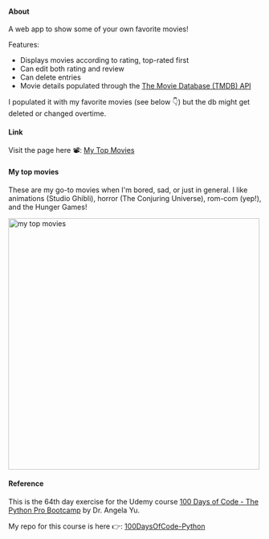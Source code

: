 #### About

A web app to show some of your own favorite movies! 

Features:
- Displays movies according to rating, top-rated first
- Can edit both rating and review
- Can delete entries
- Movie details populated through the [The Movie Database (TMDB) API](https://www.themoviedb.org/documentation/api)

I populated it with my favorite movies (see below 👇) but the db might get deleted or changed overtime.

#### Link

Visit the page here 📽: [My Top Movies](https://damp-meadow-5145.herokuapp.com)


#### My top movies

These are my go-to movies when I'm bored, sad, or just in general. I like animations (Studio Ghibli), horror (The Conjuring Universe), rom-com (yep!), and the Hunger Games!

<img src="https://lh3.googleusercontent.com/Pv96FXfAUvwh5fySRleK2w68VqWP1KhgDg7J66qp62znLS4MHZOeJbOnBmFDpArg1IQ9nxUsdr4af4_V-OhMp9uvnPefmnj1leHc15xl4l4zpjN51Dp2Z7U4UMHcH0JmGuHolkGCK5mIL4sq2-XGrwYz4m-2TkthRK86bSwYJXocZlkaNzt0rRsPf97NaBBpi_fib65hgs8wnwAID6DLSSed9U1UzQIKmVyQIuSOT3vzjpv62XV5CDMLC1sR9Kfja451wjCcmsHnYqrSJRaygUNMpJjSXwjdHlwvG4rIHjMGfWuX7bUrzJrGaDbWpRt5pLXfKDot-Ixd_zDiuoEWsWiFFnf9XrNIbzg5u2g4Wqoen12Zf4Nc2WINVWsgQU4NY0X3WRjvuPTHPZrL9li3pc-NXNAK1vYcEZ0_Bb78PkXZz4QCmbIFtyB7WQWh0RM-2yATdqRg2d_Dq5dQXZjIMCpP32S10WnQohft1UuiTT0uccfIiEBPPLwEfOxODaJ-oKc1ttgTfxI3CDZTDkYxUrO8reUb15I8_5sBeKsTuUooE6g6tBSSoIYakqMwn0U8JLGapvzqzZ_9yfC9fKHjIEcuRaF0TNWLrScnfjZrBb5twgo2lmxspIPBon6czX9gVitE_axTwOQVZb4eDVPAAM_ahIP0kNFgM43dyvq4QAdyPZfRQBNsQ2uBpN02oSgFLEy4dIqOF3veXzqFxH4gBLZeSQ=w602-h881-no?authuser=2" height="500" alt="my top movies">

#### Reference

This is the 64th day exercise for the Udemy course [100 Days of Code - The Python Pro Bootcamp](https://www.udemy.com/course/100-days-of-code/) by Dr. Angela Yu.

My repo for this course is here 👉: [100DaysOfCode-Python](https://github.com/maryletteroa/100DaysOfCode-Python)

